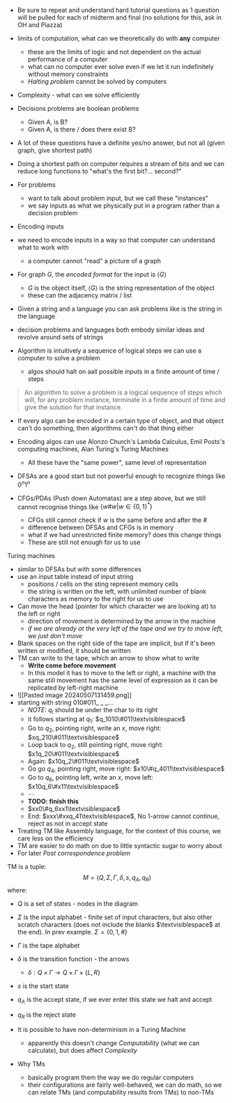 - Be sure to repeat and understand hard tutorial questions as 1 question will be pulled for each of midterm and final (no solutions for this, ask in OH and Piazza)
- limits of computation, what can we theoretically do with **any** computer
	- these are the limits of logic and not dependent on the actual performance of a computer
	- what can no computer ever solve even if we let it run indefinitely without memory constraints
	- *Halting problem* cannot be solved by computers
- Complexity - what can we solve efficiently
- Decisions problems are boolean problems
	- Given A, is B?
	- Given A, is there / does there exist B?
- A lot of these questions have a definite yes/no answer, but not all (given graph, give shortest path)
- Doing a shortest path on computer requires a stream of bits and we can reduce long functions to "what's the first bit?... second?"
- For problems
	- want to talk about problem input, but we call these "instances"
	- we say inputs as what we physically put in a program rather than a decision problem

- Encoding inputs
- we need to encode inputs in a way so that computer can understand what to work with
	- a computer cannot "read" a picture of a graph
- For graph $G$, the *encoded format* for the input is $\langle G \rangle$
	- $G$ is the object itself, $\langle G \rangle$ is the string representation of the object
	- these can the adjacency matrix / list

- Given a string and a language you can ask problems like is the string in the language
- decision problems and languages both embody similar ideas and revolve around sets of strings

- Algorithm is intuitively a sequence of logical steps we can use a computer to solve a problem
	- algos should halt on aall possible inputs in a finite amount of time / steps

> An algorithm to solve a problem is a logical sequence of steps which will, for any problem instance, terminate in a finite amount of time and give the solution for that instance.
- If every algo can be encoded in a certain type of object, and that object can't do something, then algorithms can't do that thing either

- Encoding algos can use Alonzo Church's Lambda Calculus, Emil Posts's computing machines, Alan Turing's Turing Machines
	- All these have the "same power", same level of representation
- DFSAs are a good start but not powerful enough to recognize things like $0^n 1^n$
- CFGs/PDAs (Push down Automatas) are a step above, but we still cannot recognise things like $\{w\#w | w \in \{ 0, 1 \}^* \}$
	- CFGs still cannot check if $w$ is the same before and after the $\#$
	- difference between DFSAs and CFGs is in memory
	- what if we had unrestricted finite memory? does this change things
	- These are still not enough for us to use

Turing machines
- similar to DFSAs but with some differences
- use an input table instead of input string
	- positions / cells on the sting represent memory cells
	- the string is written on the left, with unlimited number of blank characters as memory to the right for us to use
- Can move the head (pointer for which character we are looking at) to the left or right
	- direction of movement is determined by the arrow in the machine
	- *if we are already at the very left of the tape and we try to move left, we just don't move*
- Blank spaces on the right side of the tape are implicit, but if it's been written or modified, it should be written
- TM can write to the tape, which an arrow to show what to write
	- **Write come before movement**
	- In this model it has to move to the left or right, a machine with the same still movement has the same level of expression as it can be replicated by left-right machine
- ![[Pasted image 20240507131459.png]]
- starting with string $010\#011\_~\_~\_\ldots$
	- *NOTE:* $q_i$ should be under the char to its right
	- it follows starting at $q_1$: $q_1010\#011\textvisiblespace$
	- Go to $q_2$, pointing right, write an $x$, move right: $xq_210\#011\textvisiblespace$
	- Loop back to $q_2$, still pointing right, move right: $x1q_20\#011\textvisiblespace$
	- Again:  $x10q_2\#011\textvisiblespace$
	- Go go $q_4$, pointing right, move right: $x10\#q_4011\textvisiblespace$
	- Go to $q_6$, pointing left, write an $x$, move left:  $x10q_6\#x11\textvisiblespace$
	- $\cdots$
	- **TODO: finish this**
	- $xx0\#q_6xx1\textvisiblespace$
	- End: $xxx\#xxq_41\textvisiblespace$, No 1-arrow cannot continue, reject as not in accept state
- Treating TM like Assembly language, for the context of this course, we care less on the efficiency
- TM are easier to do math on due to little syntactic sugar to worry about
- For later *Post correspondence problem*

TM is a tuple:
$$
M = (Q, \Sigma, \Gamma, \delta, s, q_A, q_R)
$$
where:
- $Q$ is a set of states - nodes in the diagram
- $\Sigma$ is the input alphabet - finite set of input characters, but also other scratch characters (does not include the blanks $\textvisiblespace$ at the end). In prev example. $\Sigma = \{0, 1, \#\}$
- $\Gamma$ is the tape alphabet
- $\delta$ is the transition function - the arrows
	- $\delta: Q \times \Gamma \rightarrow Q \times \Gamma \times \{ L, R \}$
- $s$ is the start state
- $q_A$ is the accept state, if we ever enter this state we halt and accept
- $q_R$ is the reject state

- It is possible to have non-determinism in a Turing Machine
	- apparently this doesn't change *Computability* (what we can calculate), but does affect *Complexity*

- Why TMs
	- basically program them the way we do regular computers
	- their configurations are fairly well-behaved, we can do math, so we can relate TMs (and computability results from TMs) to non-TMs